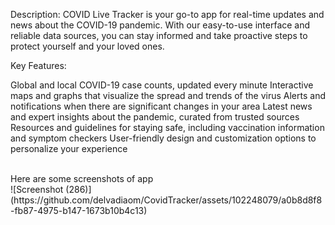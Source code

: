 Description: COVID Live Tracker is your go-to app for real-time updates and news about the COVID-19 pandemic. With our easy-to-use interface and reliable data sources, you can stay informed and take proactive steps to protect yourself and your loved ones.

Key Features:

Global and local COVID-19 case counts, updated every minute
Interactive maps and graphs that visualize the spread and trends of the virus
Alerts and notifications when there are significant changes in your area
Latest news and expert insights about the pandemic, curated from trusted sources
Resources and guidelines for staying safe, including vaccination information and symptom checkers
User-friendly design and customization options to personalize your experience

<br>
Here are some screenshots of app
</br>
![Screenshot (286)](https://github.com/delvadiaom/CovidTracker/assets/102248079/a0b8d8f8-fb87-4975-b147-1673b10b4c13)
